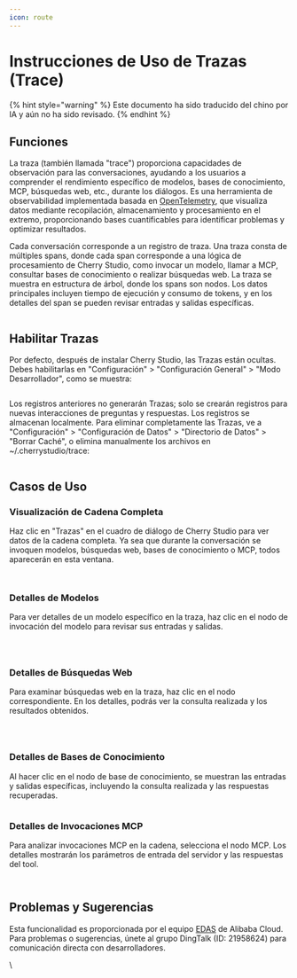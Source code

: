 ```yaml
---
icon: route
---
```

# Instrucciones de Uso de Trazas (Trace)


{% hint style="warning" %}
Este documento ha sido traducido del chino por IA y aún no ha sido revisado.
{% endhint %}




## Funciones

La traza (también llamada "trace") proporciona capacidades de observación para las conversaciones, ayudando a los usuarios a comprender el rendimiento específico de modelos, bases de conocimiento, MCP, búsquedas web, etc., durante los diálogos. Es una herramienta de observabilidad implementada basada en [OpenTelemetry](https://opentelemetry.io/docs/languages/js/), que visualiza datos mediante recopilación, almacenamiento y procesamiento en el extremo, proporcionando bases cuantificables para identificar problemas y optimizar resultados.

Cada conversación corresponde a un registro de traza. Una traza consta de múltiples spans, donde cada span corresponde a una lógica de procesamiento de Cherry Studio, como invocar un modelo, llamar a MCP, consultar bases de conocimiento o realizar búsquedas web. La traza se muestra en estructura de árbol, donde los spans son nodos. Los datos principales incluyen tiempo de ejecución y consumo de tokens, y en los detalles del span se pueden revisar entradas y salidas específicas.

<figure><img src="../.gitbook/assets/trace2.gif" alt=""><figcaption></figcaption></figure>

## Habilitar Trazas

Por defecto, después de instalar Cherry Studio, las Trazas están ocultas. Debes habilitarlas en "Configuración" > "Configuración General" > "Modo Desarrollador", como se muestra:

<figure><img src="../.gitbook/assets/image (84).png" alt=""><figcaption></figcaption></figure>

Los registros anteriores no generarán Trazas; solo se crearán registros para nuevas interacciones de preguntas y respuestas. Los registros se almacenan localmente. Para eliminar completamente las Trazas, ve a "Configuración" > "Configuración de Datos" > "Directorio de Datos" > "Borrar Caché", o elimina manualmente los archivos en \~/.cherrystudio/trace:

<figure><img src="../.gitbook/assets/image (85).png" alt=""><figcaption></figcaption></figure>

## Casos de Uso

### Visualización de Cadena Completa

Haz clic en "Trazas" en el cuadro de diálogo de Cherry Studio para ver datos de la cadena completa. Ya sea que durante la conversación se invoquen modelos, búsquedas web, bases de conocimiento o MCP, todos aparecerán en esta ventana.

<figure><img src="../.gitbook/assets/image (1) (1) (1).png" alt=""><figcaption></figcaption></figure>

<figure><img src="../.gitbook/assets/image (86).png" alt=""><figcaption></figcaption></figure>

### Detalles de Modelos

Para ver detalles de un modelo específico en la traza, haz clic en el nodo de invocación del modelo para revisar sus entradas y salidas.

<figure><img src="../.gitbook/assets/image (87).png" alt=""><figcaption></figcaption></figure>

<figure><img src="../.gitbook/assets/image (88).png" alt=""><figcaption></figcaption></figure>

<figure><img src="../.gitbook/assets/image (89).png" alt=""><figcaption></figcaption></figure>

### Detalles de Búsquedas Web

Para examinar búsquedas web en la traza, haz clic en el nodo correspondiente. En los detalles, podrás ver la consulta realizada y los resultados obtenidos.

<figure><img src="../.gitbook/assets/image (2) (1) (1).png" alt=""><figcaption></figcaption></figure>

<figure><img src="../.gitbook/assets/image (150).png" alt=""><figcaption></figcaption></figure>

<figure><img src="../.gitbook/assets/image (151).png" alt=""><figcaption></figcaption></figure>

### Detalles de Bases de Conocimiento

Al hacer clic en el nodo de base de conocimiento, se muestran las entradas y salidas específicas, incluyendo la consulta realizada y las respuestas recuperadas.

<figure><img src="../.gitbook/assets/image (152).png" alt=""><figcaption></figcaption></figure>

### Detalles de Invocaciones MCP

Para analizar invocaciones MCP en la cadena, selecciona el nodo MCP. Los detalles mostrarán los parámetros de entrada del servidor y las respuestas del tool.

<figure><img src="../.gitbook/assets/image (153).png" alt=""><figcaption></figcaption></figure>

<figure><img src="../.gitbook/assets/image (154).png" alt=""><figcaption></figcaption></figure>

## Problemas y Sugerencias

Esta funcionalidad es proporcionada por el equipo [EDAS](https://www.aliyun.com/product/edas) de Alibaba Cloud. Para problemas o sugerencias, únete al grupo DingTalk (ID: 21958624) para comunicación directa con desarrolladores.

\